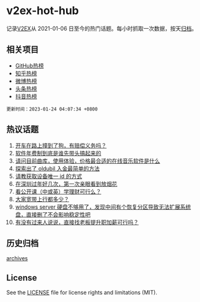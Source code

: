 # v2ex-hot-hub

 记录[V2EX](https://www.v2ex.com/)从 2021-01-06 日至今的热门话题。每小时抓取一次数据，按天[归档](archives)。
 
 ## 相关项目

- [GitHub热榜](https://github.com/lonnyzhang423/github-hot-hub)
- [知乎热榜](https://github.com/lonnyzhang423/zhihu-hot-hub)
- [微博热榜](https://github.com/lonnyzhang423/weibo-hot-hub)
- [头条热榜](https://github.com/lonnyzhang423/toutiao-hot-hub)
- [抖音热榜](https://github.com/lonnyzhang423/douyin-hot-hub)


 `更新时间：2023-01-24 04:07:34 +0800`

## 热议话题

1. [开车在路上撞到了狗，有赔偿义务吗？](https://www.v2ex.com/t/910324)
1. [软件年费制到底是谁先带头搞起来的](https://www.v2ex.com/t/910344)
1. [请问目前曲库，使用体验，价格最合适的在线音乐软件是什么](https://www.v2ex.com/t/910323)
1. [探索出了 oldubil 入金最简单的方法](https://www.v2ex.com/t/910321)
1. [请教获取设备唯一 id 的方式](https://www.v2ex.com/t/910357)
1. [在深圳过年好几次，第一次亲眼看到放烟花](https://www.v2ex.com/t/910310)
1. [看公开课（中或英）学理财可行么？](https://www.v2ex.com/t/910319)
1. [大家宽带上行都多少？](https://www.v2ex.com/t/910355)
1. [windows server 硬盘不够用了，发现中间有个恢复分区导致无法扩展系统盘，直接删了不会影响稳定性吧](https://www.v2ex.com/t/910374)
1. [有没有过来人说说，直接找老板提升职加薪可行吗？](https://www.v2ex.com/t/910317)

## 历史归档

[archives](archives)

## License

See the [LICENSE](LICENSE) file for license rights and limitations (MIT).
